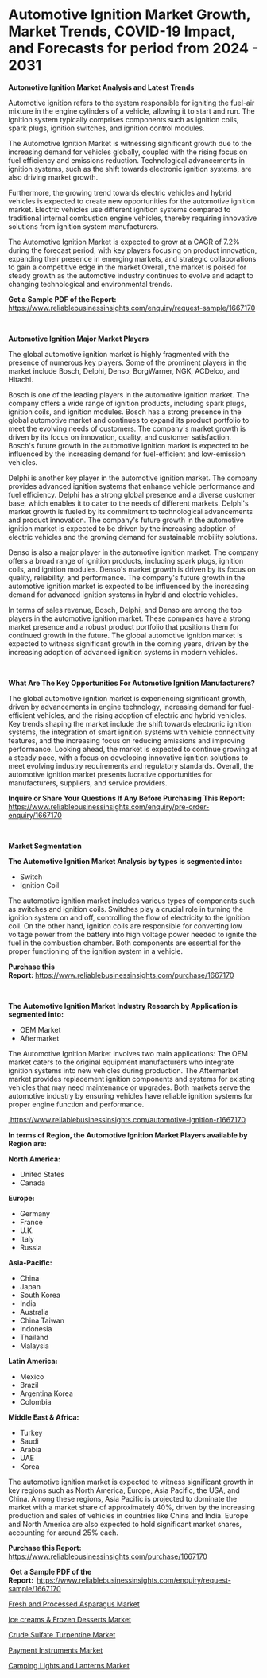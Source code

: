 <p><h1>Automotive Ignition Market Growth, Market Trends, COVID-19 Impact, and Forecasts for period from 2024 - 2031</h1></p><p><strong>Automotive Ignition Market Analysis and Latest Trends</strong></p>
<p><p>Automotive ignition refers to the system responsible for igniting the fuel-air mixture in the engine cylinders of a vehicle, allowing it to start and run. The ignition system typically comprises components such as ignition coils, spark plugs, ignition switches, and ignition control modules.</p><p>The Automotive Ignition Market is witnessing significant growth due to the increasing demand for vehicles globally, coupled with the rising focus on fuel efficiency and emissions reduction. Technological advancements in ignition systems, such as the shift towards electronic ignition systems, are also driving market growth.</p><p>Furthermore, the growing trend towards electric vehicles and hybrid vehicles is expected to create new opportunities for the automotive ignition market. Electric vehicles use different ignition systems compared to traditional internal combustion engine vehicles, thereby requiring innovative solutions from ignition system manufacturers.</p><p>The Automotive Ignition Market is expected to grow at a CAGR of 7.2% during the forecast period, with key players focusing on product innovation, expanding their presence in emerging markets, and strategic collaborations to gain a competitive edge in the market.Overall, the market is poised for steady growth as the automotive industry continues to evolve and adapt to changing technological and environmental trends.</p></p>
<p><strong>Get a Sample PDF of the Report:&nbsp;</strong> <a href="https://www.reliablebusinessinsights.com/enquiry/request-sample/1667170">https://www.reliablebusinessinsights.com/enquiry/request-sample/1667170</a></p>
<p>&nbsp;</p>
<p><strong>Automotive Ignition Major Market Players</strong></p>
<p><p>The global automotive ignition market is highly fragmented with the presence of numerous key players. Some of the prominent players in the market include Bosch, Delphi, Denso, BorgWarner, NGK, ACDelco, and Hitachi.</p><p>Bosch is one of the leading players in the automotive ignition market. The company offers a wide range of ignition products, including spark plugs, ignition coils, and ignition modules. Bosch has a strong presence in the global automotive market and continues to expand its product portfolio to meet the evolving needs of customers. The company's market growth is driven by its focus on innovation, quality, and customer satisfaction. Bosch's future growth in the automotive ignition market is expected to be influenced by the increasing demand for fuel-efficient and low-emission vehicles.</p><p>Delphi is another key player in the automotive ignition market. The company provides advanced ignition systems that enhance vehicle performance and fuel efficiency. Delphi has a strong global presence and a diverse customer base, which enables it to cater to the needs of different markets. Delphi's market growth is fueled by its commitment to technological advancements and product innovation. The company's future growth in the automotive ignition market is expected to be driven by the increasing adoption of electric vehicles and the growing demand for sustainable mobility solutions.</p><p>Denso is also a major player in the automotive ignition market. The company offers a broad range of ignition products, including spark plugs, ignition coils, and ignition modules. Denso's market growth is driven by its focus on quality, reliability, and performance. The company's future growth in the automotive ignition market is expected to be influenced by the increasing demand for advanced ignition systems in hybrid and electric vehicles.</p><p>In terms of sales revenue, Bosch, Delphi, and Denso are among the top players in the automotive ignition market. These companies have a strong market presence and a robust product portfolio that positions them for continued growth in the future. The global automotive ignition market is expected to witness significant growth in the coming years, driven by the increasing adoption of advanced ignition systems in modern vehicles.</p></p>
<p>&nbsp;</p>
<p><strong>What Are The Key Opportunities For Automotive Ignition Manufacturers?</strong></p>
<p><p>The global automotive ignition market is experiencing significant growth, driven by advancements in engine technology, increasing demand for fuel-efficient vehicles, and the rising adoption of electric and hybrid vehicles. Key trends shaping the market include the shift towards electronic ignition systems, the integration of smart ignition systems with vehicle connectivity features, and the increasing focus on reducing emissions and improving performance. Looking ahead, the market is expected to continue growing at a steady pace, with a focus on developing innovative ignition solutions to meet evolving industry requirements and regulatory standards. Overall, the automotive ignition market presents lucrative opportunities for manufacturers, suppliers, and service providers.</p></p>
<p><strong>Inquire or Share Your Questions If Any Before Purchasing This Report:</strong> <a href="https://www.reliablebusinessinsights.com/enquiry/pre-order-enquiry/1667170">https://www.reliablebusinessinsights.com/enquiry/pre-order-enquiry/1667170</a></p>
<p>&nbsp;</p>
<p><strong>Market Segmentation</strong></p>
<p><strong>The Automotive Ignition Market Analysis by types is segmented into:</strong></p>
<p><ul><li>Switch</li><li>Ignition Coil</li></ul></p>
<p><p>The automotive ignition market includes various types of components such as switches and ignition coils. Switches play a crucial role in turning the ignition system on and off, controlling the flow of electricity to the ignition coil. On the other hand, ignition coils are responsible for converting low voltage power from the battery into high voltage power needed to ignite the fuel in the combustion chamber. Both components are essential for the proper functioning of the ignition system in a vehicle.</p></p>
<p><strong>Purchase this Report:&nbsp;</strong><a href="https://www.reliablebusinessinsights.com/purchase/1667170">https://www.reliablebusinessinsights.com/purchase/1667170</a></p>
<p>&nbsp;</p>
<p><strong>The Automotive Ignition Market Industry Research by Application is segmented into:</strong></p>
<p><ul><li>OEM Market</li><li>Aftermarket</li></ul></p>
<p><p>The Automotive Ignition Market involves two main applications: The OEM market caters to the original equipment manufacturers who integrate ignition systems into new vehicles during production. The Aftermarket market provides replacement ignition components and systems for existing vehicles that may need maintenance or upgrades. Both markets serve the automotive industry by ensuring vehicles have reliable ignition systems for proper engine function and performance.</p></p>
<p><a href="https://www.reliablebusinessinsights.com/automotive-ignition-r1667170">&nbsp;https://www.reliablebusinessinsights.com/automotive-ignition-r1667170</a></p>
<p><strong>In terms of Region, the Automotive Ignition Market Players available by Region are:</strong></p>
<p>
    <p> <strong> North America: </strong>
        <ul>
            <li>United States</li>
            <li>Canada</li>
        </ul>
        </p> 
    <p> <strong> Europe: </strong>
        <ul>
            <li>Germany</li>
            <li>France</li>
            <li>U.K.</li>
            <li>Italy</li>
            <li>Russia</li>
        </ul>
        </p> 
    <p> <strong> Asia-Pacific: </strong>
        <ul>
            <li>China</li>
            <li>Japan</li>
            <li>South Korea</li>
            <li>India</li>
            <li>Australia</li>
            <li>China Taiwan</li>
            <li>Indonesia</li>
            <li>Thailand</li>
            <li>Malaysia</li>
        </ul>
        </p> 
    <p> <strong> Latin America: </strong>
        <ul>
            <li>Mexico</li>
            <li>Brazil</li>
            <li>Argentina Korea</li>
            <li>Colombia</li>
        </ul>
        </p> 
    <p> <strong> Middle East & Africa: </strong>
        <ul>
            <li>Turkey</li>
            <li>Saudi</li>
            <li>Arabia</li>
            <li>UAE</li>
            <li>Korea</li>
        </ul>
    </p>
    </p>
<p><p>The automotive ignition market is expected to witness significant growth in key regions such as North America, Europe, Asia Pacific, the USA, and China. Among these regions, Asia Pacific is projected to dominate the market with a market share of approximately 40%, driven by the increasing production and sales of vehicles in countries like China and India. Europe and North America are also expected to hold significant market shares, accounting for around 25% each.</p></p>
<p><strong>Purchase this Report: </strong><a href="https://www.reliablebusinessinsights.com/purchase/1667170">https://www.reliablebusinessinsights.com/purchase/1667170</a></p>
<p>&nbsp;<strong>Get a Sample PDF of the Report:&nbsp;&nbsp;</strong><a href="https://www.reliablebusinessinsights.com/enquiry/request-sample/1667170">https://www.reliablebusinessinsights.com/enquiry/request-sample/1667170</a></p>
<p><strong></strong></p>
<p><p><a href="https://medium.com/@chellamarie1961/global-fresh-and-processed-asparagus-market-size-share-analysis-by-product-type-by-8067d0b06bd5">Fresh and Processed Asparagus Market</a></p><p><a href="https://medium.com/@stephen.russell7684/ice-creams-frozen-desserts-market-industry-trends-and-forecast-for-period-from-2024-to-2031-14019f0bb60e">Ice creams & Frozen Desserts Market</a></p><p><a href="https://www.linkedin.com/pulse/crude-sulfate-turpentine-market-size-share-analysis--7wpbe?trackingId=3BptrZyrRhDyFpHENghewQ%3D%3D">Crude Sulfate Turpentine Market</a></p><p><a href="https://github.com/mdinislamsheik/Market-Research-Report-List-1/blob/main/payment-instruments-market.md">Payment Instruments Market</a></p><p><a href="https://www.linkedin.com/pulse/camping-lights-lanterns-market-size-in-sights-market-ra7pe?trackingId=tkYdGlVSZcIh%2FHqpzPMeDw%3D%3D">Camping Lights and Lanterns Market</a></p></p>